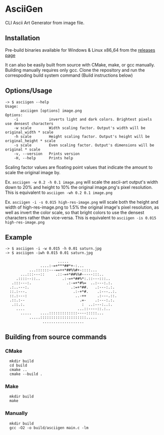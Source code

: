 # AsciiGen
CLI Ascii Art Generator from image file.

## Installation
Pre-build binaries available for Windows & Linux x86_64 from the [releases page](https://github.com/SuperRonJon/AsciiGenerator/releases)

It can also be easily built from source with CMake, make, or gcc manually. Building manually requires only gcc. Clone the repository and run the correspoding build system command (Build instructions below)


## Options/Usage
```
-> $ asciigen --help
Usage:
       asciigen [options] image.png
Options:
    -i              inverts light and dark colors. Brightest pixels use densest characters
    -w scale        Width scaling factor. Output's width will be original_width * scale
    -h scale        Height scaling factor. Output's height will be original_height * scale
    -s scale        Even scaling factor. Output's dimensions will be original * scale
    -v, --version   Prints version
    -H, --help      Prints help
```

Scaling factor values are floating point values that indicate the amount to scale the original image by.

Ex. `asciigen -w 0.2 -h 0.1 image.png` will scale the ascii-art output's width down to 20% and height to 10% the original image.png's pixel resolution. This is equivalent to  `asciigen -wh 0.2 0.1 image.png`

Ex. `asciigen -i -s 0.015 high-res-image.png` will scale both the height and width of high-res-image.png to 1.5% the original image's pixel resolution, as well as invert the color scale, so that bright colors to use the densest characters rather than vice-versa. This is equivalent to `asciigen -is 0.015 high-res-image.png`

## Example
```
-> $ asciigen -i -w 0.015 -h 0.01 saturn.jpg
-> $ asciigen -iwh 0.015 0.01 saturn.jpg

                        .....
                ....:-=+***##*+-:...
           ...::::::---==++*##%%#+-::::...
       ...:::---::     .::-=+*##%%#-----:::..
     .::::--::..          .:-=+*##%*:.::---:::..
   .:::---:.                .:-=+*#%=  ..:---:.:.
  .:..---:.                   .:=+*##.   .:---:.:.
  ::.:---.                     .:-+*#.    .:---..:.
  ::.:---:                      ..-++     .:---.::.
  .::.:--                         .=-    .:---:.:.
   .::.:.                          :  ..:---:..:.
     ....                        ...::----::.:..
       .....    ....:::::::::::::----:::::...
           .....:::::::::::::::::::::.....
                 ...................
```

## Building from source commands
### CMake
```
  mkdir build
  cd build
  cmake ..
  cmake --build .
```
### Make

```
  mkdir build
  make
``` 
 ### Manually
```
  mkdir build
  gcc -O2 -o build/asciigen main.c -lm
``` 